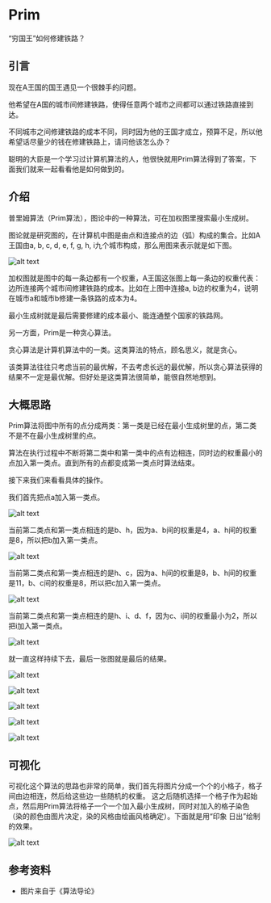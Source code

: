 # Prim

“穷国王”如何修建铁路？

## 引言
现在A王国的国王遇见一个很棘手的问题。

他希望在A国的城市间修建铁路，使得任意两个城市之间都可以通过铁路直接到达。

不同城市之间修建铁路的成本不同，同时因为他的王国才成立，预算不足，所以他希望话尽量少的钱在修建铁路上，请问他该怎么办？

聪明的大臣是一个学习过计算机算法的人，他很快就用Prim算法得到了答案，下面我们就来一起看看他是如何做到的。

## 介绍

普里姆算法（Prim算法），图论中的一种算法，可在加权图里搜索最小生成树。

图论就是研究图的，在计算机中图是由点和连接点的边（弧）构成的集合。比如A王国由a, b, c, d, e, f, g, h, i九个城市构成，那么用图来表示就是如下图。

![alt text](https://7765-wechatcloud-79m2p-1259642785.tcb.qcloud.la/algorithms/Prim/1.png?sign=59daed4c5367ba60574cd141f4029a76&t=1566215678)

加权图就是图中的每一条边都有一个权重，A王国这张图上每一条边的权重代表：边所连接两个城市间修建铁路的成本。比如在上图中连接a, b边的权重为4，说明在城市a和城市b修建一条铁路的成本为4。

最小生成树就是最后需要修建的成本最小、能连通整个国家的铁路网。

另一方面，Prim是一种贪心算法。

贪心算法是计算机算法中的一类。这类算法的特点，顾名思义，就是贪心。

该类算法往往只考虑当前的最优解，不去考虑长远的最优解，所以贪心算法获得的结果不一定是最优解。但好处是这类算法很简单，能很自然地想到。

## 大概思路

Prim算法将图中所有的点分成两类：第一类是已经在最小生成树里的点，第二类不是不在最小生成树里的点。

算法在执行过程中不断将第二类中和第一类中的点有边相连，同时边的权重最小的点加入第一类点。直到所有的点都变成第一类点时算法结束。

接下来我们来看看具体的操作。

我们首先把点a加入第一类点。

![alt text](https://7765-wechatcloud-79m2p-1259642785.tcb.qcloud.la/algorithms/Prim/1.png?sign=59daed4c5367ba60574cd141f4029a76&t=1566215678)

当前第二类点和第一类点相连的是b、h，因为a、b间的权重是4，a、h间的权重是8，所以把b加入第一类点。

![alt text](https://7765-wechatcloud-79m2p-1259642785.tcb.qcloud.la/algorithms/Prim/2.png?sign=5d420faa98e048be307689745efdec37&t=1566215700)

当前第二类点和第一类点相连的是h、c，因为a、h间的权重是8，b、h间的权重是11，b、c间的权重是8，所以把c加入第一类点。

![alt text](https://7765-wechatcloud-79m2p-1259642785.tcb.qcloud.la/algorithms/Prim/3.png?sign=3bc764ff73e5849907898d4161bff6bb&t=1566216255)

当前第二类点和第一类点相连的是h、i、d、f，因为c、i间的权重最小为2，所以把i加入第一类点。

![alt text](https://7765-wechatcloud-79m2p-1259642785.tcb.qcloud.la/algorithms/Prim/4.png?sign=505cfaf8b2e35039c50889086bad41b4&t=1566216268)

就一直这样持续下去，最后一张图就是最后的结果。

![alt text](https://7765-wechatcloud-79m2p-1259642785.tcb.qcloud.la/algorithms/Prim/5.png?sign=42854cf3be5459c8d3a9d532c1e53ee1&t=1566215722)

![alt text](https://7765-wechatcloud-79m2p-1259642785.tcb.qcloud.la/algorithms/Prim/6.png?sign=f51a84cc6358ebcf9af54db85325da9b&t=1566215729)

![alt text](https://7765-wechatcloud-79m2p-1259642785.tcb.qcloud.la/algorithms/Prim/7.png?sign=9b7c1f3fdfa1dce99f3fbbfbe7068202&t=1566216278)

![alt text](https://7765-wechatcloud-79m2p-1259642785.tcb.qcloud.la/algorithms/Prim/8.png?sign=c9df79d6c8b9eef186e85823705db1b7&t=1566215743)

![alt text](https://7765-wechatcloud-79m2p-1259642785.tcb.qcloud.la/algorithms/Prim/9.png?sign=dd714bc4d66dc4ec1b51b3e2ee3ac075&t=1566216290)

## 可视化

可视化这个算法的思路也非常的简单，我们首先将图片分成一个个的小格子，格子间由边相连，然后给这些边一些随机的权重。
这之后随机选择一个格子作为起始点，然后用Prim算法将格子一个一个加入最小生成树，同时对加入的格子染色（染的颜色由图片决定，染的风格由绘画风格确定）。下面就是用“印象 日出”绘制的效果。

![alt text](https://7765-wechatcloud-79m2p-1259642785.tcb.qcloud.la/algorithms/Prim/example.gif?sign=f6566399287bf7fd64e5727872ca6da0&t=1566215758)

## 参考资料

- 图片来自于《算法导论》
